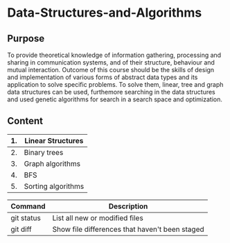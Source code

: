 # Data-Structures-and-Algorithms
<h2> Purpose</h2>
To provide theoretical knowledge of information gathering, processing and sharing in communication systems, and of their structure, behaviour and mutual interaction.
Outcome of this course should be the skills of design and implementation of various forms of abstract data types and its application to solve specific problems. To solve them, linear, tree and graph data structures can be used, furthemore searching in the data structures and used genetic algorithms for search in a search space and optimization.

<h2> Content</h2>

| 1. | Linear Structures |
| -- | ------------- |
| 2. | Binary trees |
| 3. | Graph algorithms |
| 4. | BFS |
| 5. | Sorting algorithms |

| Command | Description |
| --- | --- |
| git status | List all new or modified files |
| git diff | Show file differences that haven't been staged |
